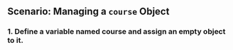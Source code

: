 ## Scenario: Managing a `course` Object
### 1. Define a variable named course and assign an empty object to it.